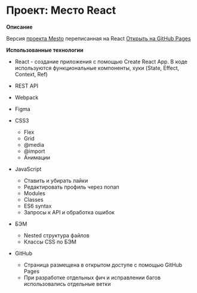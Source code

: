 # Проект: Место React

**Описание**

Версия [проекта Mesto](https://github.com/Inc0re/mesto) переписанная на React
[Открыть на GitHub Pages](https://inc0re.github.io/mesto-react/)

**Использованные технологии**

* React - создание приложения с помощью Create React App. В коде используются функциональные компоненты, хуки (State, Effect, Context, Ref)
* REST API
* Webpack
* Figma
* CSS3

  + Flex
  + Grid
  + @media
  + @import
  + Анимации
* JavaScript

  + Ставить и убирать лайки
  + Редактировать профиль через попап
  + Modules
  + Classes
  + ES6 syntax
  + Запросы к API и обработка ошибок
* БЭМ

  + Nested структура файлов
  + Классы CSS по БЭМ
* GitHub

  + Страница размещена в открытом доступе с помощью GitHub Pages
  + При разработке отдельных фич и исправлении багов использовались отдельные ветки
